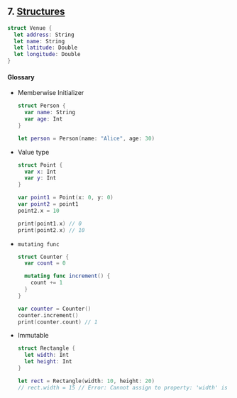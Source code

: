 ## 7. [Structures](https://docs.swift.org/swift-book/LanguageGuide/ClassesAndStructures.html)

   ```swift 
   struct Venue {
     let address: String 
     let name: String 
     let latitude: Double
     let longitude: Double
   }
   ```
   
   #### Glossary 
   
  * Memberwise Initializer
    ```swift
    struct Person {
      var name: String
      var age: Int
    }

    let person = Person(name: "Alice", age: 30)
    ```

  * Value type
    ```swift
    struct Point {
      var x: Int
      var y: Int
    }

    var point1 = Point(x: 0, y: 0)
    var point2 = point1
    point2.x = 10

    print(point1.x) // 0
    print(point2.x) // 10
    ```

  * `mutating func`
    ```swift
    struct Counter {
      var count = 0

      mutating func increment() {
        count += 1
      }
    }

    var counter = Counter()
    counter.increment()
    print(counter.count) // 1
    ```

  * Immutable
    ```swift
    struct Rectangle {
      let width: Int
      let height: Int
    }

    let rect = Rectangle(width: 10, height: 20)
    // rect.width = 15 // Error: Cannot assign to property: 'width' is a 'let' constant
    ```
   
   